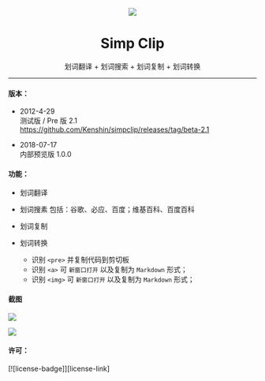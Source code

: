 <p align="center"><img src="http://ksria.qiniudn.com/logo@simpclip.png" /></p>
<h1 align="center">Simp Clip</h1>
<p align="center">划词翻译 + 划词搜索 + 划词复制 + 划词转换</p>

***

#### 版本：

- 2012-4-29  
  测试版 / Pre 版 2.1 <https://github.com/Kenshin/simpclip/releases/tag/beta-2.1>

- 2018-07-17  
  内部预览版 1.0.0

#### 功能：

- 划词翻译

- 划词搜素
  包括：谷歌、必应、百度；维基百科、百度百科

- 划词复制

- 划词转换
  * 识别 `<pre>` 并复制代码到剪切板
  * 识别 `<a>` 可 `新窗口打开` 以及复制为 `Markdown` 形式；
  * 识别 `<img>` 可 `新窗口打开` 以及复制为 `Markdown` 形式；


#### 截图
![](http://ksria.qiniudn.com/introduce@simpclip.png)

![](http://ksria.qiniudn.com/introduce-2@simpclip.png)

#### 许可：
[![license-badge]][license-link]